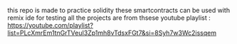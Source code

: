 this repo is made to practice solidity these smartcontracts can be used with remix ide for testing 
all the projects are from thsese youtube playlist : https://youtube.com/playlist?list=PLcXmrEm1tnGrTVeuI3Zp1mh8vTdsxFGt7&si=8Syh7w3Wc2issqem
